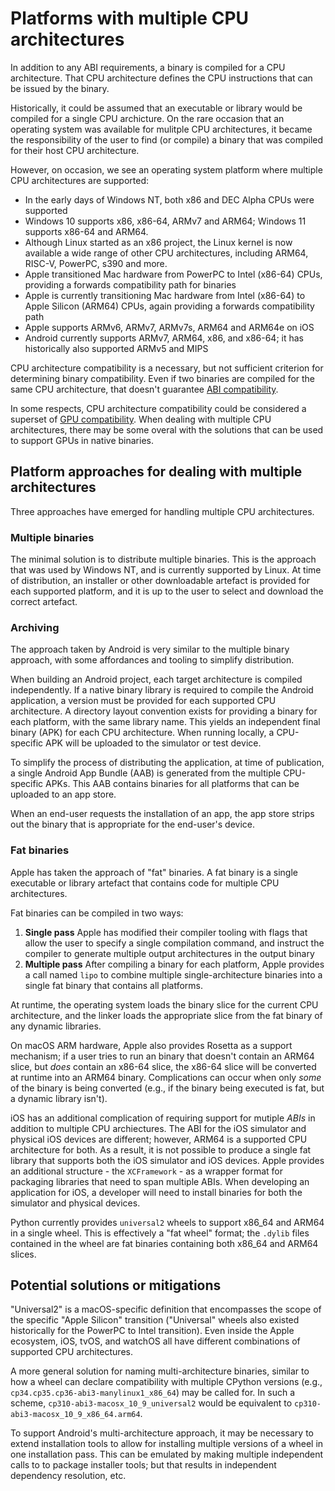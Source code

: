 # Platforms with multiple CPU architectures

In addition to any ABI requirements, a binary is compiled for a CPU
architecture. That CPU architecture defines the CPU instructions that can be
issued by the binary.

Historically, it could be assumed that an executable or library would be
compiled for a single CPU archicture. On the rare occasion that an operating
system was available for mulitple CPU architectures, it became the
responsibility of the user to find (or compile) a binary that was compiled for
their host CPU architecture.

However, on occasion, we see an operating system platform where multiple CPU
architectures are supported:

* In the early days of Windows NT, both x86 and DEC Alpha CPUs were supported
* Windows 10 supports x86, x86-64, ARMv7 and ARM64; Windows 11 supports x86-64
  and ARM64.
* Although Linux started as an x86 project, the Linux kernel is now available a
  wide range of other CPU architectures, including ARM64, RISC-V, PowerPC, s390
  and more.
* Apple transitioned Mac hardware from PowerPC to Intel (x86-64) CPUs, providing
  a forwards compatibility path for binaries
* Apple is currently transitioning Mac hardware from Intel (x86-64) to
  Apple Silicon (ARM64) CPUs, again providing a forwards compatibility
  path
* Apple supports ARMv6, ARMv7, ARMv7s, ARM64 and ARM64e on iOS
* Android currently supports ARMv7, ARM64, x86, and x86-64; it has historically
  also supported ARMv5 and MIPS

CPU architecture compatibility is a necessary, but not sufficient criterion for
determining binary compatibility. Even if two binaries are compiled for the same
CPU architecture, that doesn't guarantee [ABI compatibility](abi.md).

In some respects, CPU architecture compatibility could be considered a superset
of [GPU compatibility](gpus.md). When dealing with multiple CPU architectures,
there may be some overal with the solutions that can be used to support GPUs in
native binaries.

## Platform approaches for dealing with multiple architectures

Three approaches have emerged for handling multiple CPU architectures.

### Multiple binaries

The minimal solution is to distribute multiple binaries. This is the approach
that was used by Windows NT, and is currently supported by Linux. At time of
distribution, an installer or other downloadable artefact is provided for each
supported platform, and it is up to the user to select and download the correct
artefact.

### Archiving

The approach taken by Android is very similar to the multiple binary approach,
with some affordances and tooling to simplify distribution.

When building an Android project, each target architecture is compiled
independently. If a native binary library is required to compile the Android
application, a version must be provided for each supported CPU architecture. A
directory layout convention exists for providing a binary for each platform,
with the same library name. This yields an independent final binary (APK) for
each CPU architecture. When running locally, a CPU-specific APK will be
uploaded to the simulator or test device.

To simplify the process of distributing the application, at time of publication,
a single Android App Bundle (AAB) is generated from the multiple CPU-specific
APKs. This AAB contains binaries for all platforms that can be uploaded to an
app store.

When an end-user requests the installation of an app, the app store strips out the
binary that is appropriate for the end-user's device.

### Fat binaries

Apple has taken the approach of "fat" binaries. A fat binary is a single
executable or library artefact that contains code for multiple CPU
architectures.

Fat binaries can be compiled in two ways:

1. **Single pass** Apple has modified their compiler tooling with flags that
   allow the user to specify a single compilation command, and instruct the
   compiler to generate multiple output architectures in the output binary
2. **Multiple pass** After compiling a binary for each platform, Apple provides
   a call named `lipo` to combine multiple single-architecture binaries into a
   single fat binary that contains all platforms.

At runtime, the operating system loads the binary slice for the current CPU
architecture, and the linker loads the appropriate slice from the fat binary of
any dynamic libraries.

On macOS ARM hardware, Apple also provides Rosetta as a support mechanism; if a
user tries to run an binary that doesn't contain an ARM64 slice, but *does*
contain an x86-64 slice, the x86-64 slice will be converted at runtime into an
ARM64 binary. Complications can occur when only *some* of the binary is being
converted (e.g., if the binary being executed is fat, but a dynamic library
isn't).

iOS has an additional complication of requiring support for mutiple *ABIs* in
addition to multiple CPU archiectures. The ABI for the iOS simulator and
physical iOS devices are different; however, ARM64 is a supported CPU
architecture for both. As a result, it is not possible to produce a single fat
library that supports both the iOS simulator and iOS devices. Apple provides an
additional structure - the `XCFramework` - as a wrapper format for packaging
libraries that need to span multiple ABIs. When developing an application for
iOS, a developer will need to install binaries for both the simulator and
physical devices.

Python currently provides `universal2` wheels to support x86_64 and ARM64 in a
single wheel. This is effectively a "fat wheel" format; the `.dylib` files
contained in the wheel are fat binaries containing both x86_64 and ARM64 slices.

## Potential solutions or mitigations

"Universal2" is a macOS-specific definition that encompasses the scope
of the specific "Apple Silicon" transition ("Universal" wheels also existed
historically for the PowerPC to Intel transition). Even inside the Apple
ecosystem, iOS, tvOS, and watchOS all have different combinations of supported
CPU architectures.

A more general solution for naming multi-architecture binaries, similar to how a
wheel can declare compatibility with multiple CPython versions (e.g.,
`cp34.cp35.cp36-abi3-manylinux1_x86_64`) may be called for. In such a scheme,
`cp310-abi3-macosx_10_9_universal2` would be equivalent to
`cp310-abi3-macosx_10_9_x86_64.arm64`.

To support Android's multi-architecture approach, it may be necessary to extend
installation tools to allow for installing multiple versions of a wheel in one
installation pass. This can be emulated by making multiple independent calls to
to package installer tools; but that results in independent dependency
resolution, etc.
